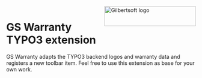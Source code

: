 <a href="http://gilbertsoft.org/">
    <img src="http://gilbertsoft.org/fileadmin/images/gilbertsoft.png" alt="Gilbertsoft logo" title="Gilbertsoft" align="right" height="53" width="243" />
</a>

GS Warranty TYPO3 extension
===========================

GS Warranty adapts the TYPO3 backend logos and warranty data and registers a new toolbar item. Feel free to use this extension as base for your own work.
